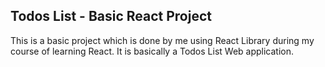 ## Todos List - Basic React Project

This is a basic project which is done by me using React Library during my course of learning React. It is basically a Todos List Web application.
